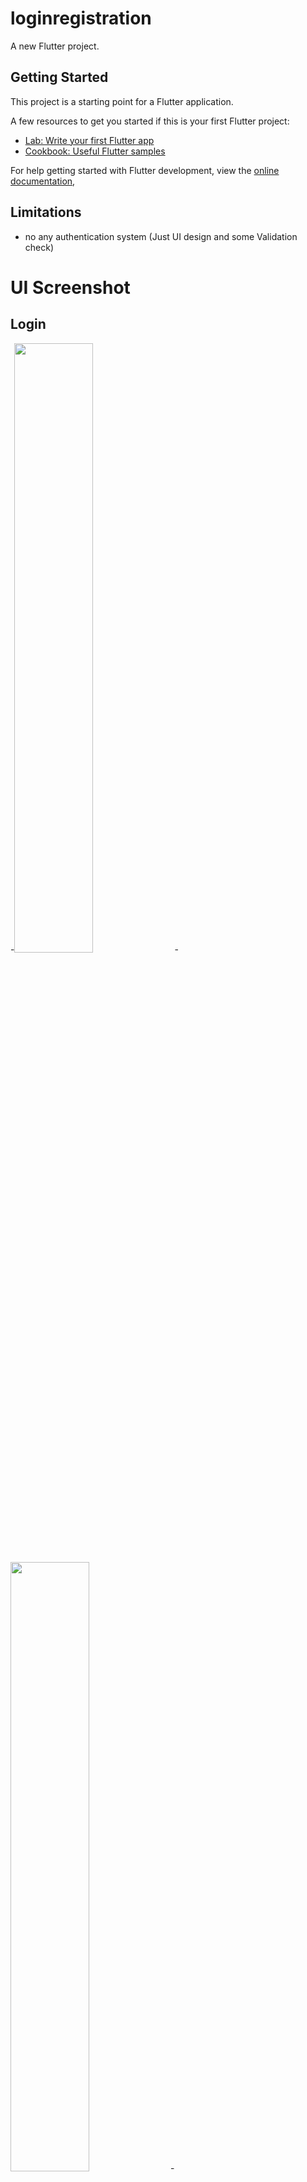 # loginregistration

A new Flutter project.

## Getting Started

This project is a starting point for a Flutter application.

A few resources to get you started if this is your first Flutter project:

- [Lab: Write your first Flutter app](https://docs.flutter.dev/get-started/codelab)
- [Cookbook: Useful Flutter samples](https://docs.flutter.dev/cookbook)

For help getting started with Flutter development, view the
[online documentation](https://docs.flutter.dev/), 

## Limitations
- no any authentication system (Just UI design and some Validation check)

# UI Screenshot
## Login
-<img src="https://user-images.githubusercontent.com/71305747/217067280-6ebbbcb0-503a-4031-86a9-17253c92acd4.png" width="50%" height="50%">
-<img src="https://user-images.githubusercontent.com/71305747/217073224-ba45707f-b8b8-4171-b12a-3f9ad175513c.png" width="50%" height="50%">
-<img src="https://user-images.githubusercontent.com/71305747/217073424-973eebcb-a230-46f8-8c56-5ffb97e49543.png" width="50%" height="50%">


## Registration
-<img src="https://user-images.githubusercontent.com/71305747/217067347-089164ab-0789-4b8f-931b-a4d69604cd1e.png" width="50%" height="50%">
-<img src="https://user-images.githubusercontent.com/71305747/217073575-fb32ebb8-f7f9-4625-bb1b-9f2c3c39d1f7.png" width="50%" height="50%">
